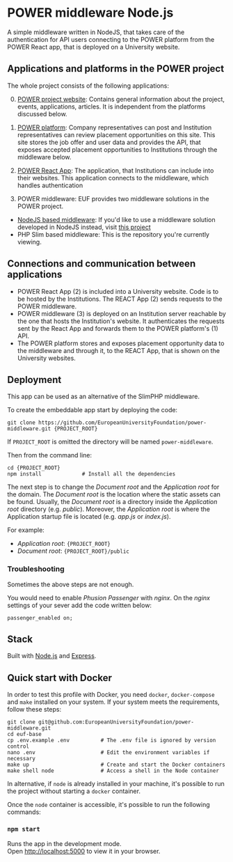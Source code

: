 # POWER middleware Node.js

A simple middleware written in NodeJS, that takes care of the authentication for API users connecting to the POWER platform from the POWER React app, that is deployed on a University website.

## Applications and platforms in the POWER project
The whole project consists of the following applications:

0. [POWER project website](https://www.power-placements.eu/): Contains general information about the project, events, applications, articles. It is independent from the platforms discussed below.


1. [POWER platform](https://power.uni-foundation.eu): Company representatives can post and Institution representatives can review placement opportunities on this site. This site stores the job offer and user data and provides the API, that exposes accepted placement opportunities to Institutions through the middleware below.
2. [POWER React App](https://github.com/EuropeanUniversityFoundation/power_react_app): The application, that Institutions can include into their websites. This application connects to the middleware, which handles authentication
3. POWER middleware: EUF provides two middleware solutions in the POWER project.
  - [NodeJS based middleware](https://github.com/EuropeanUniversityFoundation/power-middleware): If you'd like to use a middleware solution developed in NodeJS instead, visit [this project](https://github.com/EuropeanUniversityFoundation/power-middleware)
  - PHP Slim based middleware: This is the repository you're currently viewing.

## Connections and communication between applications
- POWER React App (2) is included into a University website. Code is to be hosted by the Institutions. The REACT App (2) sends requests to the POWER middleware.
- POWER middleware (3) is deployed on an Institution server reachable by the one that hosts the Institution's website. It authenticates the requests sent by the React App and forwards them to the POWER platform's (1) API.
- The POWER platform stores and exposes placement opportunity data to the middleware and through it, to the REACT App, that is shown on the University websites.

## Deployment

This app can be used as an alternative of the SlimPHP middleware.

To create the embeddable app start by deploying the code: 

    git clone https://github.com/EuropeanUniversityFoundation/power-middleware.git {PROJECT_ROOT} 

If `PROJECT_ROOT` is omitted the directory will be named `power-middleware`.

Then from the command line:

    cd {PROJECT_ROOT}
    npm install             # Install all the dependencies

The next step is to change the *Document root* and the *Application root* for the domain. The *Document root* is the location where the static assets can be found. Usually, the *Document root* is a directory inside the *Application root* directory (e.g. *public*). Moreover, the *Application root* is where the Application startup file is located (e.g. *app.js* or *index.js*).

For example:

- *Application root*: `{PROJECT_ROOT}`
- *Document root*: `{PROJECT_ROOT}/public`

### Troubleshooting

Sometimes the above steps are not enough.

You would need to enable *Phusion Passenger* with *nginx*. On the *nginx* settings of your sever add the code written below:

    passenger_enabled on;

## Stack

Built with [Node.js](https://nodejs.org/en/) and [Express](https://expressjs.com/).


## Quick start with Docker

In order to test this profile with Docker, you need `docker`, `docker-compose` and `make` installed on your system. If your system meets the requirements, follow these steps:

    git clone git@github.com:EuropeanUniversityFoundation/power-middleware.git
    cd euf-base
    cp .env.example .env          # The .env file is ignored by version control
    nano .env                     # Edit the environment variables if necessary
    make up                       # Create and start the Docker containers
    make shell node               # Access a shell in the Node container

In alternative, if `node` is already installed in your machine, it's possible to run the project without starting a `docker` container.

Once the `node` container is accessible, it's possible to run the following commands:

### `npm start`

Runs the app in the development mode.\
Open [http://localhost:5000](http://localhost:5000) to view it in your browser.